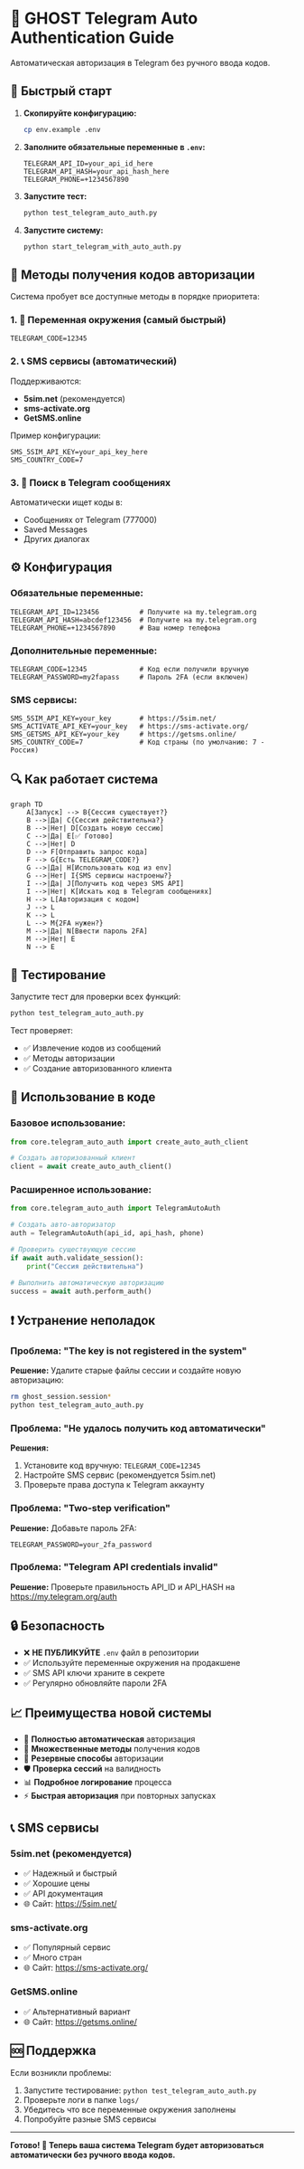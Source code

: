 # 🤖 GHOST Telegram Auto Authentication Guide

Автоматическая авторизация в Telegram без ручного ввода кодов.

## 🚀 Быстрый старт

1. **Скопируйте конфигурацию:**
   ```bash
   cp env.example .env
   ```

2. **Заполните обязательные переменные в `.env`:**
   ```env
   TELEGRAM_API_ID=your_api_id_here
   TELEGRAM_API_HASH=your_api_hash_here
   TELEGRAM_PHONE=+1234567890
   ```

3. **Запустите тест:**
   ```bash
   python test_telegram_auto_auth.py
   ```

4. **Запустите систему:**
   ```bash
   python start_telegram_with_auto_auth.py
   ```

## 📱 Методы получения кодов авторизации

Система пробует все доступные методы в порядке приоритета:

### 1. 🔧 Переменная окружения (самый быстрый)
```env
TELEGRAM_CODE=12345
```

### 2. 📞 SMS сервисы (автоматический)
Поддерживаются:
- **5sim.net** (рекомендуется)
- **sms-activate.org**  
- **GetSMS.online**

Пример конфигурации:
```env
SMS_5SIM_API_KEY=your_api_key_here
SMS_COUNTRY_CODE=7
```

### 3. 📨 Поиск в Telegram сообщениях
Автоматически ищет коды в:
- Сообщениях от Telegram (777000)
- Saved Messages
- Других диалогах

## ⚙️ Конфигурация

### Обязательные переменные:
```env
TELEGRAM_API_ID=123456          # Получите на my.telegram.org
TELEGRAM_API_HASH=abcdef123456  # Получите на my.telegram.org  
TELEGRAM_PHONE=+1234567890      # Ваш номер телефона
```

### Дополнительные переменные:
```env
TELEGRAM_CODE=12345             # Код если получили вручную
TELEGRAM_PASSWORD=my2fapass     # Пароль 2FA (если включен)
```

### SMS сервисы:
```env
SMS_5SIM_API_KEY=your_key       # https://5sim.net/
SMS_ACTIVATE_API_KEY=your_key   # https://sms-activate.org/
SMS_GETSMS_API_KEY=your_key     # https://getsms.online/
SMS_COUNTRY_CODE=7              # Код страны (по умолчанию: 7 - Россия)
```

## 🔍 Как работает система

```mermaid
graph TD
    A[Запуск] --> B{Сессия существует?}
    B -->|Да| C{Сессия действительна?}
    B -->|Нет| D[Создать новую сессию]
    C -->|Да| E[✅ Готово]
    C -->|Нет| D
    D --> F[Отправить запрос кода]
    F --> G{Есть TELEGRAM_CODE?}
    G -->|Да| H[Использовать код из env]
    G -->|Нет| I{SMS сервисы настроены?}
    I -->|Да| J[Получить код через SMS API]
    I -->|Нет| K[Искать код в Telegram сообщениях]
    H --> L[Авторизация с кодом]
    J --> L
    K --> L
    L --> M{2FA нужен?}
    M -->|Да| N[Ввести пароль 2FA]
    M -->|Нет| E
    N --> E
```

## 🧪 Тестирование

Запустите тест для проверки всех функций:

```bash
python test_telegram_auto_auth.py
```

Тест проверяет:
- ✅ Извлечение кодов из сообщений
- ✅ Методы авторизации
- ✅ Создание авторизованного клиента

## 🔧 Использование в коде

### Базовое использование:
```python
from core.telegram_auto_auth import create_auto_auth_client

# Создать авторизованный клиент
client = await create_auto_auth_client()
```

### Расширенное использование:
```python
from core.telegram_auto_auth import TelegramAutoAuth

# Создать авто-авторизатор
auth = TelegramAutoAuth(api_id, api_hash, phone)

# Проверить существующую сессию
if await auth.validate_session():
    print("Сессия действительна")

# Выполнить автоматическую авторизацию
success = await auth.perform_auth()
```

## ❗ Устранение неполадок

### Проблема: "The key is not registered in the system"
**Решение:** Удалите старые файлы сессии и создайте новую авторизацию:
```bash
rm ghost_session.session*
python test_telegram_auto_auth.py
```

### Проблема: "Не удалось получить код автоматически"
**Решения:**
1. Установите код вручную: `TELEGRAM_CODE=12345`
2. Настройте SMS сервис (рекомендуется 5sim.net)
3. Проверьте права доступа к Telegram аккаунту

### Проблема: "Two-step verification"
**Решение:** Добавьте пароль 2FA:
```env
TELEGRAM_PASSWORD=your_2fa_password
```

### Проблема: "Telegram API credentials invalid"
**Решение:** Проверьте правильность API_ID и API_HASH на https://my.telegram.org/auth

## 🔒 Безопасность

- ❌ **НЕ ПУБЛИКУЙТЕ** `.env` файл в репозитории
- ✅ Используйте переменные окружения на продакшене  
- ✅ SMS API ключи храните в секрете
- ✅ Регулярно обновляйте пароли 2FA

## 📈 Преимущества новой системы

- 🤖 **Полностью автоматическая** авторизация
- 📱 **Множественные методы** получения кодов
- 🔄 **Резервные способы** авторизации
- 🛡️ **Проверка сессий** на валидность
- 📊 **Подробное логирование** процесса
- ⚡ **Быстрая авторизация** при повторных запусках

## 📞 SMS сервисы

### 5sim.net (рекомендуется)
- ✅ Надежный и быстрый
- ✅ Хорошие цены  
- ✅ API документация
- 🌐 Сайт: https://5sim.net/

### sms-activate.org
- ✅ Популярный сервис
- ✅ Много стран
- 🌐 Сайт: https://sms-activate.org/

### GetSMS.online
- ✅ Альтернативный вариант
- 🌐 Сайт: https://getsms.online/

## 🆘 Поддержка

Если возникли проблемы:

1. Запустите тестирование: `python test_telegram_auto_auth.py`
2. Проверьте логи в папке `logs/`
3. Убедитесь что все переменные окружения заполнены
4. Попробуйте разные SMS сервисы

---

**Готово! 🎉 Теперь ваша система Telegram будет авторизоваться автоматически без ручного ввода кодов.**
